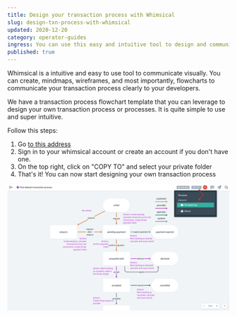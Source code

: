 ```yaml
---
title: Design your transaction process with Whimsical
slug: design-txn-process-with-whimsical
updated: 2020-12-20
category: operator-guides
ingress: You can use this easy and intuitive tool to design and communicate your transaction process with other members of your team. 
published: true
---
```


Whimsical is a intuitive and easy to use tool to communicate visually. You can create, mindmaps, wireframes, and most importantly, flowcharts to communicate your transaction process clearly to your developers. 

We have a transaction process flowchart template that you can leverage to design your own transaction process or processes. It is quite simple to use and super intuitive. 

Follow this steps: 

1. Go [to this address](https://whimsical.com/flex-default-transaction-process-GDRUyuF7M5nMSte6rfwNuc)
2. Sign in to your whimsical account or create an account if you don't have one. 
3. On the top right, click on "COPY TO" and select your private folder
4. That's it! You can now start designing your own transaction process

![How to copy the project](./copy-whimsical-project.png)